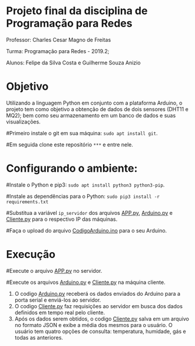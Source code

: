 # Projeto final da disciplina de Programação para Redes

Professor: Charles Cesar Magno de Freitas

Turma: Programação para Redes - 2019.2;

Alunos: Felipe da Silva Costa e Guilherme Souza Anizio

# Objetivo

Utilizando a linguagem Python em conjunto com a plataforma Arduino, o projeto tem como objetivo a obtenção de dados de dois sensores (DHT11 e MQ2);
bem como seu armazenamento em um banco de dados e suas visualizações.

#Primeiro instale o git em sua máquina: ```sudo apt install git```.

#Em seguida clone este repositório ```***``` e entre nele.

# Configurando o ambiente:
  #Instale o Python e pip3: ```sudo apt install python3 python3-pip```.
  
  #Instale as dependências para o Python: ```sudo pip3 install -r requirements.txt ```
  
  #Substitua a variável ```ip_servidor``` dos arquivos [APP.py](Codigos/APP.py), [Arduino.py](Codigos/Arduino.py) e [Cliente.py](Codigos/Cliente.py) para o respectivo IP das máquinas.
  
  #Faça o upload do arquivo [CodigoArduino.ino](Arduino/CodigoArduino.ino) para o seu Arduino.

# Execução

  #Execute o arquivo [APP.py](Codigos/APP.py) no servidor.
  
  #Execute os arquivos [Arduino.py](Codigos/Arduino.py) e [Cliente.py](Codigos/Cliente.py) na máquina cliente.


  1) O codigo [Arduino.py](Codigo/Arduino.py) receberá os dados enviados do Arduino para a porta serial e enviá-los ao servidor.
  2) O codigo [Cliente.py](Codigo/Cliente.py) faz requisições ao servidor em busca dos dados definidos em tempo real pelo cliente.
  3) Após os dados serem obtidos, o codigo [Cliente.py](Codigos/Cliente.py) salva em um arquivo no formato JSON e exibe a média     dos mesmos para o usuário. O usuário tem quatro opções de consulta: temperatura, humidade, gás e todas as anteriores.
